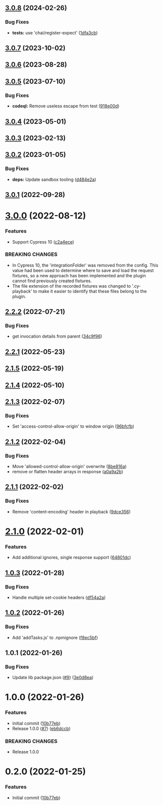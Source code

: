 

## [3.0.8](https://github.com/oreillymedia/cypress-playback/compare/3.0.7...3.0.8) (2024-02-26)


### Bug Fixes

* **tests:** use 'chai/register-expect' ([1dfa3cb](https://github.com/oreillymedia/cypress-playback/commit/1dfa3cb713f5f1cc2823b6919e06dd1d2f89c57c))

## [3.0.7](https://github.com/oreillymedia/cypress-playback/compare/3.0.6...3.0.7) (2023-10-02)

## [3.0.6](https://github.com/oreillymedia/cypress-playback/compare/3.0.5...3.0.6) (2023-08-28)

## [3.0.5](https://github.com/oreillymedia/cypress-playback/compare/3.0.4...3.0.5) (2023-07-10)


### Bug Fixes

* **codeql:** Remove useless escape from test ([918e00d](https://github.com/oreillymedia/cypress-playback/commit/918e00d90599a07796b22903e9329b20b69893b1))

## [3.0.4](https://github.com/oreillymedia/cypress-playback/compare/3.0.3...3.0.4) (2023-05-01)

## [3.0.3](https://github.com/oreillymedia/cypress-playback/compare/3.0.2...3.0.3) (2023-02-13)

## [3.0.2](https://github.com/oreillymedia/cypress-playback/compare/3.0.1...3.0.2) (2023-01-05)


### Bug Fixes

* **deps:** Update sandbox tooling ([d484e2a](https://github.com/oreillymedia/cypress-playback/commit/d484e2a819eb836c3d849834cd3ed84a5da19554))

## [3.0.1](https://github.com/oreillymedia/cypress-playback/compare/3.0.0...3.0.1) (2022-09-28)

# [3.0.0](https://github.com/oreillymedia/cypress-playback/compare/2.2.2...3.0.0) (2022-08-12)


### Features

* Support Cypress 10 ([c2a4ece](https://github.com/oreillymedia/cypress-playback/commit/c2a4ecec3b39d6a3710192eebe1148c32000fb30))


### BREAKING CHANGES

* In Cypress 10, the 'integrationFolder' was removed from the
config. This value had been used to determine where to save and load the request
fixtures, so a new approach has been implemented and the plugin cannot find
previously created fixtures.
* The file extension of the recorded fixtures was changed to
'.cy-playback' to make it easier to identify that these files belong to the
plugin.

## [2.2.2](https://github.com/oreillymedia/cypress-playback/compare/2.2.1...2.2.2) (2022-07-21)


### Bug Fixes

* get invocation details from parent ([34c9f96](https://github.com/oreillymedia/cypress-playback/commit/34c9f96910932f1c6a4d835c76b15f4c4e265e83))

## [2.2.1](https://github.com/oreillymedia/cypress-playback/compare/2.1.5...2.2.1) (2022-05-23)

## [2.1.5](https://github.com/oreillymedia/cypress-playback/compare/2.1.4...2.1.5) (2022-05-19)

## [2.1.4](https://github.com/oreillymedia/cypress-playback/compare/2.1.3...2.1.4) (2022-05-10)

## [2.1.3](https://github.com/oreillymedia/cypress-playback/compare/2.1.2...2.1.3) (2022-02-07)


### Bug Fixes

* Set 'access-control-allow-origin' to window origin ([96bfcfb](https://github.com/oreillymedia/cypress-playback/commit/96bfcfb5ac4baa5583001c9d24d25c64a41c6114))

## [2.1.2](https://github.com/oreillymedia/cypress-playback/compare/2.1.1...2.1.2) (2022-02-04)


### Bug Fixes

* Move 'allowed-control-allow-origin' overwrite ([8be816a](https://github.com/oreillymedia/cypress-playback/commit/8be816a45abd929662cb29eb8f600e494584f30e))
* remove or flatten header arrays in response ([a0a9a2b](https://github.com/oreillymedia/cypress-playback/commit/a0a9a2ba65c4f34bd004b305a8a89461495d7444))

## [2.1.1](https://github.com/oreillymedia/cypress-playback/compare/2.1.0...2.1.1) (2022-02-02)


### Bug Fixes

* Remove 'content-encoding' header in playback ([9dce356](https://github.com/oreillymedia/cypress-playback/commit/9dce356140c769605ca6c0de3d7a0f8897e24017))

# [2.1.0](https://github.com/oreillymedia/cypress-playback/compare/1.0.1...2.1.0) (2022-02-01)


### Features

* Add additional ignores, single response support ([64801dc](https://github.com/oreillymedia/cypress-playback/commit/64801dc3c9269e51d50110baf29e85453ac46fc6))

## [1.0.3](https://github.com/oreillymedia/cypress-playback/compare/1.0.1...1.0.3) (2022-01-28)


### Bug Fixes

* Handle multiple set-cookie headers ([df54a2a](https://github.com/oreillymedia/cypress-playback/commit/df54a2af81e56e7fe4f0f7aaa2176500fa1f4860))

## [1.0.2](https://github.com/oreillymedia/cypress-playback/compare/1.0.1...1.0.2) (2022-01-26)


### Bug Fixes

* Add 'addTasks.js' to .npmignore ([f8ec5bf](https://github.com/oreillymedia/cypress-playback/commit/f8ec5bf6d8ca0b46daf6aca0c7e5bac519bc6cae))

## 1.0.1 (2022-01-26)


### Bug Fixes

* Update lib package.json ([#9](https://github.com/oreillymedia/cypress-playback/issues/9)) ([3e0d8ea](https://github.com/oreillymedia/cypress-playback/commit/3e0d8ea40f491a9335b7b7cda732bdefe0dc8649))

# 1.0.0 (2022-01-26)


### Features

* Initial commit ([10b77eb](https://github.com/oreillymedia/cypress-playback/commit/10b77eb7080c305bd71695b64c84ef2385a5db54))
* Release 1.0.0 ([#7](https://github.com/oreillymedia/cypress-playback/issues/7)) ([eb6dccb](https://github.com/oreillymedia/cypress-playback/commit/eb6dccb1dd69d3ea7f1459b8e50cc2fc3b7b3d7d))


### BREAKING CHANGES

* Release 1.0.0

# 0.2.0 (2022-01-25)


### Features

* Initial commit ([10b77eb](https://github.com/oreillymedia/cypress-playback/commit/10b77eb7080c305bd71695b64c84ef2385a5db54))
